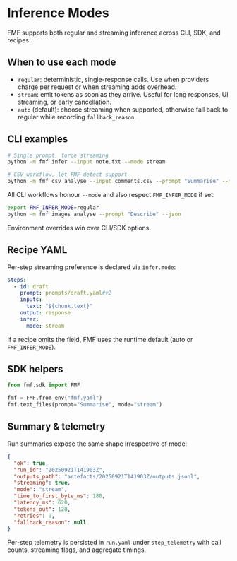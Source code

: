 # Inference Modes

FMF supports both regular and streaming inference across CLI, SDK, and recipes.

## When to use each mode
- `regular`: deterministic, single-response calls. Use when providers charge per request or when streaming adds overhead.
- `stream`: emit tokens as soon as they arrive. Useful for long responses, UI streaming, or early cancellation.
- `auto` (default): choose streaming when supported, otherwise fall back to regular while recording `fallback_reason`.

## CLI examples
```bash
# Single prompt, force streaming
python -m fmf infer --input note.txt --mode stream

# CSV workflow, let FMF detect support
python -m fmf csv analyse --input comments.csv --prompt "Summarise" --mode auto --json
```

All CLI workflows honour `--mode` and also respect `FMF_INFER_MODE` if set:
```bash
export FMF_INFER_MODE=regular
python -m fmf images analyse --prompt "Describe" --json
```
Environment overrides win over CLI/SDK options.

## Recipe YAML
Per-step streaming preference is declared via `infer.mode`:
```yaml
steps:
  - id: draft
    prompt: prompts/draft.yaml#v2
    inputs:
      text: "${chunk.text}"
    output: response
    infer:
      mode: stream
```
If a recipe omits the field, FMF uses the runtime default (auto or `FMF_INFER_MODE`).

## SDK helpers
```python
from fmf.sdk import FMF

fmf = FMF.from_env("fmf.yaml")
fmf.text_files(prompt="Summarise", mode="stream")
```

## Summary & telemetry
Run summaries expose the same shape irrespective of mode:
```json
{
  "ok": true,
  "run_id": "20250921T141903Z",
  "outputs_path": "artefacts/20250921T141903Z/outputs.jsonl",
  "streaming": true,
  "mode": "stream",
  "time_to_first_byte_ms": 180,
  "latency_ms": 620,
  "tokens_out": 128,
  "retries": 0,
  "fallback_reason": null
}
```
Per-step telemetry is persisted in `run.yaml` under `step_telemetry` with call counts, streaming flags, and aggregate timings.

